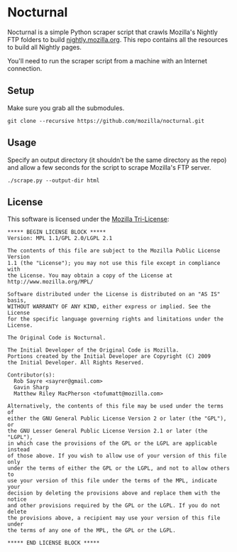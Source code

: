 # Nocturnal #

Nocturnal is a simple Python scraper script that crawls Mozilla's Nightly
FTP folders to build [nightly.mozilla.org](http://nightly.mozilla.org).
This repo contains all the resources to build all Nightly pages.

You'll need to run the scraper script from a machine with an Internet
connection.

## Setup ##

Make sure you grab all the submodules.

    git clone --recursive https://github.com/mozilla/nocturnal.git

## Usage ##

Specify an output directory (it shouldn't be the same directory as the
repo) and allow a few seconds for the script to scrape Mozilla's FTP
server.

    ./scrape.py --output-dir html

License
-------
This software is licensed under the [Mozilla Tri-License][MPL]:

    ***** BEGIN LICENSE BLOCK *****
    Version: MPL 1.1/GPL 2.0/LGPL 2.1

    The contents of this file are subject to the Mozilla Public License Version
    1.1 (the "License"); you may not use this file except in compliance with
    the License. You may obtain a copy of the License at
    http://www.mozilla.org/MPL/

    Software distributed under the License is distributed on an "AS IS" basis,
    WITHOUT WARRANTY OF ANY KIND, either express or implied. See the License
    for the specific language governing rights and limitations under the
    License.

    The Original Code is Nocturnal.

    The Initial Developer of the Original Code is Mozilla.
    Portions created by the Initial Developer are Copyright (C) 2009
    the Initial Developer. All Rights Reserved.

    Contributor(s):
      Rob Sayre <sayrer@gmail.com>
      Gavin Sharp
      Matthew Riley MacPherson <tofumatt@mozilla.com>

    Alternatively, the contents of this file may be used under the terms of
    either the GNU General Public License Version 2 or later (the "GPL"), or
    the GNU Lesser General Public License Version 2.1 or later (the "LGPL"),
    in which case the provisions of the GPL or the LGPL are applicable instead
    of those above. If you wish to allow use of your version of this file only
    under the terms of either the GPL or the LGPL, and not to allow others to
    use your version of this file under the terms of the MPL, indicate your
    decision by deleting the provisions above and replace them with the notice
    and other provisions required by the GPL or the LGPL. If you do not delete
    the provisions above, a recipient may use your version of this file under
    the terms of any one of the MPL, the GPL or the LGPL.

    ***** END LICENSE BLOCK *****

[MPL]: http://www.mozilla.org/MPL/
